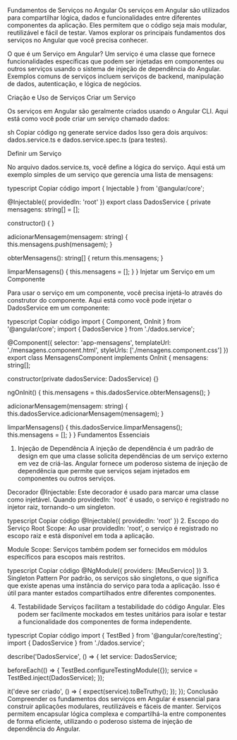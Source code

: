 Fundamentos de Serviços no Angular
Os serviços em Angular são utilizados para compartilhar lógica, dados e funcionalidades entre diferentes componentes da aplicação. Eles permitem que o código seja mais modular, reutilizável e fácil de testar. Vamos explorar os principais fundamentos dos serviços no Angular que você precisa conhecer.

O que é um Serviço em Angular?
Um serviço é uma classe que fornece funcionalidades específicas que podem ser injetadas em componentes ou outros serviços usando o sistema de injeção de dependência do Angular. Exemplos comuns de serviços incluem serviços de backend, manipulação de dados, autenticação, e lógica de negócios.

Criação e Uso de Serviços
Criar um Serviço

Os serviços em Angular são geralmente criados usando o Angular CLI. Aqui está como você pode criar um serviço chamado dados:

sh
Copiar código
ng generate service dados
Isso gera dois arquivos: dados.service.ts e dados.service.spec.ts (para testes).

Definir um Serviço

No arquivo dados.service.ts, você define a lógica do serviço. Aqui está um exemplo simples de um serviço que gerencia uma lista de mensagens:

typescript
Copiar código
import { Injectable } from '@angular/core';

@Injectable({
providedIn: 'root'
})
export class DadosService {
private mensagens: string[] = [];

constructor() { }

adicionarMensagem(mensagem: string) {
this.mensagens.push(mensagem);
}

obterMensagens(): string[] {
return this.mensagens;
}

limparMensagens() {
this.mensagens = [];
}
}
Injetar um Serviço em um Componente

Para usar o serviço em um componente, você precisa injetá-lo através do construtor do componente. Aqui está como você pode injetar o DadosService em um componente:

typescript
Copiar código
import { Component, OnInit } from '@angular/core';
import { DadosService } from './dados.service';

@Component({
selector: 'app-mensagens',
templateUrl: './mensagens.component.html',
styleUrls: ['./mensagens.component.css']
})
export class MensagensComponent implements OnInit {
mensagens: string[];

constructor(private dadosService: DadosService) {}

ngOnInit() {
this.mensagens = this.dadosService.obterMensagens();
}

adicionarMensagem(mensagem: string) {
this.dadosService.adicionarMensagem(mensagem);
}

limparMensagens() {
this.dadosService.limparMensagens();
this.mensagens = [];
}
}
Fundamentos Essenciais

1. Injeção de Dependência
   A injeção de dependência é um padrão de design em que uma classe solicita dependências de um serviço externo em vez de criá-las. Angular fornece um poderoso sistema de injeção de dependência que permite que serviços sejam injetados em componentes ou outros serviços.

Decorador @Injectable: Este decorador é usado para marcar uma classe como injetável. Quando providedIn: 'root' é usado, o serviço é registrado no injetor raiz, tornando-o um singleton.

typescript
Copiar código
@Injectable({
providedIn: 'root'
}) 2. Escopo do Serviço
Root Scope: Ao usar providedIn: 'root', o serviço é registrado no escopo raiz e está disponível em toda a aplicação.

Module Scope: Serviços também podem ser fornecidos em módulos específicos para escopos mais restritos.

typescript
Copiar código
@NgModule({
providers: [MeuServico]
}) 3. Singleton Pattern
Por padrão, os serviços são singletons, o que significa que existe apenas uma instância do serviço para toda a aplicação. Isso é útil para manter estados compartilhados entre diferentes componentes.

4. Testabilidade
   Serviços facilitam a testabilidade do código Angular. Eles podem ser facilmente mockados em testes unitários para isolar e testar a funcionalidade dos componentes de forma independente.

typescript
Copiar código
import { TestBed } from '@angular/core/testing';
import { DadosService } from './dados.service';

describe('DadosService', () => {
let service: DadosService;

beforeEach(() => {
TestBed.configureTestingModule({});
service = TestBed.inject(DadosService);
});

it('deve ser criado', () => {
expect(service).toBeTruthy();
});
});
Conclusão
Compreender os fundamentos dos serviços em Angular é essencial para construir aplicações modulares, reutilizáveis e fáceis de manter. Serviços permitem encapsular lógica complexa e compartilhá-la entre componentes de forma eficiente, utilizando o poderoso sistema de injeção de dependência do Angular.
